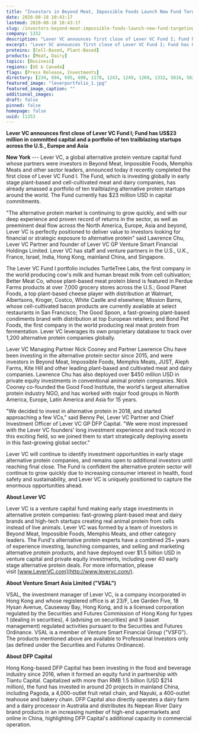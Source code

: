 ```yaml
---
title: "Investors in Beyond Meat, Impossible Foods Launch New Fund Targeting the Fast-Growing Global Alternative Protein Sector"
date: 2020-08-18 10:43:17
lastmod: 2020-08-18 10:43:17
slug: /investors-beyond-meat-impossible-foods-launch-new-fund-targeting-fast-growing-global
company: 1332
description: "Lever VC announces first close of Lever VC Fund I; Fund has US$23 million in committed capital and a portfolio of ten trailblazing startups across the U.S., Europe and Asia"
excerpt: "Lever VC announces first close of Lever VC Fund I; Fund has US$23 million in committed capital and a portfolio of ten trailblazing startups across the U.S., Europe and Asia"
proteins: [Cell-Based, Plant-Based]
products: [Meat, Dairy]
topics: [Business]
regions: [US & Canada]
flags: [Press Release, Investments]
directory: [234, 694, 695, 698, 1170, 1243, 1249, 1269, 1332, 5816, 5827, 5831, 6196]
featured_image: "leverportfolio_1.jpg"
featured_image_caption: ""
additional_images:
draft: false
pinned: false
homepage: false
uuid: 11353
---
```

**Lever VC announces first close of Lever VC Fund I; Fund has US\$23
million in committed capital and a portfolio of ten trailblazing
startups across the U.S., Europe and Asia**

**New York** --- Lever VC, a global alternative protein venture capital
fund whose partners were investors in Beyond Meat, Impossible Foods,
Memphis Meats and other sector leaders, announced today it recently
completed the first close of Lever VC Fund I. The Fund, which is
investing globally in early stage plant-based and cell-cultivated meat
and dairy companies, has already amassed a portfolio of ten trailblazing
alternative protein startups around the world. The Fund currently has
\$23 million USD in capital commitments.

"The alternative protein market is continuing to grow quickly, and with
our deep experience and proven record of returns in the sector, as well
as preeminent deal flow across the North America, Europe, Asia and
beyond, Lever VC is perfectly positioned to deliver value to investors
looking for financial or strategic exposure to alternative protein" said
Lawrence Chu, Lever VC Partner and founder of Lever VC GP Venture Smart
Financial Holdings Limited. Lever VC has staff and venture partners in
the U.S., U.K., France, Israel, India, Hong Kong, mainland China, and
Singapore.

The Lever VC Fund I portfolio includes TurtleTree Labs, the first
company in the world producing cow's milk and human breast milk from
cell cultivation; Better Meat Co, whose plant-based meat protein blend
is featured in Perdue Farms products at over 7,000 grocery stores across
the U.S.; Good Planet Foods, a top plant-based cheese player with
distribution at Walmart, Albertsons, Kroger, Costco, White Castle and
elsewhere; Mission Barns, whose cell-cultivated bacon products are
currently available at select restaurants in San Francisco; The Good
Spoon, a fast-growing plant-based condiments brand with distribution at
top European retailers; and Bond Pet Foods, the first company in the
world producing real meat protein from fermentation. Lever VC leverages
its own proprietary database to track over 1,200 alternative protein
companies globally.

Lever VC Managing Partner Nick Cooney and Partner Lawrence Chu have been
investing in the alternative protein sector since 2015, and were
investors in Beyond Meat, Impossible Foods, Memphis Meats, JUST, Aleph
Farms, Kite Hill and other leading plant-based and cultivated meat and
dairy companies. Lawrence Chu has also deployed over \$450 million USD
in private equity investments in conventional animal protein companies.
Nick Cooney co-founded the Good Food Institute, the world's largest
alternative protein industry NGO, and has worked with major food groups
in North America, Europe, Latin America and Asia for 15 years.

"We decided to invest in alternative protein in 2018, and started
approaching a few VCs," said Benny Pei, Lever VC Partner and Chief
Investment Officer of Lever VC GP DFP Capital. "We were most impressed
with the Lever VC founders' long investment experience and track record
in this exciting field, so we joined them to start strategically
deploying assets in this fast-growing global sector."

Lever VC will continue to identify investment opportunities in early
stage alternative protein companies, and remains open to additional
investors until reaching final close. The Fund is confident the
alternative protein sector will continue to grow quickly due to
increasing consumer interest in health, food safety and sustainability,
and Lever VC is uniquely positioned to capture the enormous
opportunities ahead.

**About Lever VC**

Lever VC is a venture capital fund making early stage investments in
alternative protein companies: fast-growing plant-based meat and dairy
brands and high-tech startups creating real animal protein from cells
instead of live animals. Lever VC was formed by a team of investors in
Beyond Meat, Impossible Foods, Memphis Meats, and other category
leaders. The Fund's alternative protein experts have a combined 25+
years of experience investing, launching companies, and selling and
marketing alternative protein products, and have deployed over \$1.5
billion USD in venture capital and private equity investments, including
over 40 early stage alternative protein deals. For more information,
please visit [www.LeverVC.com](http://www.levervc.com/).

**About Venture Smart Asia Limited ("VSAL")**

VSAL, the investment manager of Lever VC, is a company incorporated in
Hong Kong and whose registered office is at 23/F, Lee Garden Five, 18
Hysan Avenue, Causeway Bay, Hong Kong, and is a licensed corporation
regulated by the Securities and Futures Commission of Hong Kong for
types 1 (dealing in securities), 4 (advising on securities) and 9 (asset
management) regulated activities pursuant to the Securities and Futures
Ordinance. VSAL is a member of Venture Smart Financial Group ("VSFG").
The products mentioned above are available to Professional Investors
only (as defined under the Securities and Futures Ordinance).

**About DFP Capital**

Hong Kong-based DFP Capital has been investing in the food and beverage
industry since 2016, when it formed an equity fund in partnership with
Tiantu Capital. Capitalized with more than RMB 1.5 billion (USD \$214
million), the fund has invested in around 20 projects in mainland China,
including Pagoda, a 4,000-outlet fruit retail chain, and Nayuki, a
400-outlet teahouse and bakery chain. DFP Capital also directly operates
a dairy farm and a dairy processor in Australia and distributes its
Nepean River Dairy brand products in an increasing number of high-end
supermarkets and online in China, highlighting DFP Capital's additional
capacity in commercial operation.
